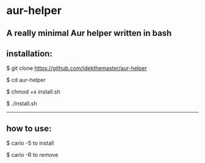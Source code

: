 # aur-helper

A really minimal Aur helper written in bash
-------------
installation:
-------------
$ git clone https://github.com/idekthemaster/aur-helper

$ cd aur-helper

$ chmod +x install.sh

$ ./install.sh

-----------
how to use:
-----------
$ cario -S to install

$ cario -R to remove
